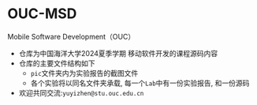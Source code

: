 # OUC-MSD

Mobile Software Development（OUC）

- 仓库为中国海洋大学2024夏季学期 移动软件开发的课程源码内容
- 仓库的主要文件结构如下
  - `pic`文件夹内为实验报告的截图文件
  - 各个实验将以同名文件夹承载, 每一个`Lab`中有一份实验报告, 和一份源码
- 欢迎共同交流:`yuyizhen@stu.ouc.edu.cn`
